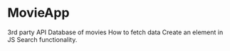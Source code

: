 # MovieApp
3rd party API
Database of movies
How to fetch data
Create an element in JS
Search functionality.
